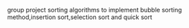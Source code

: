 group project sorting algorithms to implement bubble sorting method,insertion sort,selection sort and quick sort

